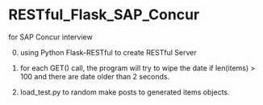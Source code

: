 # RESTful_Flask_SAP_Concur
for SAP Concur interview

0. using Python Flask-RESTful to create RESTful Server

1. for each GET() call, the program will try to wipe the date if len(items) > 100 and there are date older than 2 seconds.

2. load_test.py to random make posts to generated items objects.
 